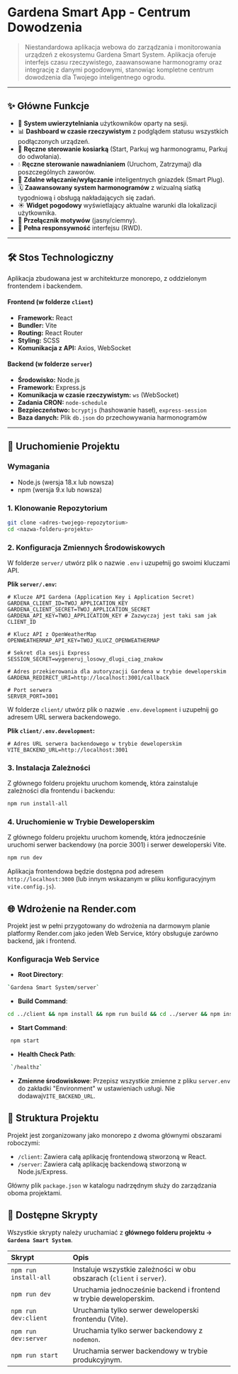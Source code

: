 # Gardena Smart App - Centrum Dowodzenia

> Niestandardowa aplikacja webowa do zarządzania i monitorowania urządzeń z ekosystemu Gardena Smart System. Aplikacja oferuje interfejs czasu rzeczywistego, zaawansowane harmonogramy oraz integrację z danymi pogodowymi, stanowiąc kompletne centrum dowodzenia dla Twojego inteligentnego ogrodu.

---

## ✨ Główne Funkcje

- 🔐 **System uwierzytelniania** użytkowników oparty na sesji.
- 📊 **Dashboard w czasie rzeczywistym** z podglądem statusu wszystkich podłączonych urządzeń.
- 🤖 **Ręczne sterowanie kosiarką** (Start, Parkuj wg harmonogramu, Parkuj do odwołania).
- 💧 **Ręczne sterowanie nawadnianiem** (Uruchom, Zatrzymaj) dla poszczególnych zaworów.
- 🔌 **Zdalne włączanie/wyłączanie** inteligentnych gniazdek (Smart Plug).
- 🗓️ **Zaawansowany system harmonogramów** z wizualną siatką tygodniową i obsługą nakładających się zadań.
- ☀️ **Widget pogodowy** wyświetlający aktualne warunki dla lokalizacji użytkownika.
- 🎨 **Przełącznik motywów** (jasny/ciemny).
- 📱 **Pełna responsywność** interfejsu (RWD).

---

## 🛠️ Stos Technologiczny

Aplikacja zbudowana jest w architekturze monorepo, z oddzielonym frontendem i backendem.

#### **Frontend (w folderze `client`)**

- **Framework:** React
- **Bundler:** Vite
- **Routing:** React Router
- **Styling:** SCSS
- **Komunikacja z API:** Axios, WebSocket

#### **Backend (w folderze `server`)**

- **Środowisko:** Node.js
- **Framework:** Express.js
- **Komunikacja w czasie rzeczywistym:** `ws` (WebSocket)
- **Zadania CRON:** `node-schedule`
- **Bezpieczeństwo:** `bcryptjs` (hashowanie haseł), `express-session`
- **Baza danych:** Plik `db.json` do przechowywania harmonogramów

---

## 🚀 Uruchomienie Projektu

### Wymagania

- Node.js (wersja 18.x lub nowsza)
- npm (wersja 9.x lub nowsza)

### 1. Klonowanie Repozytorium

```bash
git clone <adres-twojego-repozytorium>
cd <nazwa-folderu-projektu>
```

### 2. Konfiguracja Zmiennych Środowiskowych

W folderze `server/` utwórz plik o nazwie `.env` i uzupełnij go swoimi kluczami API.

**Plik `server/.env`:**

```env
# Klucze API Gardena (Application Key i Application Secret)
GARDENA_CLIENT_ID=TWOJ_APPLICATION_KEY
GARDENA_CLIENT_SECRET=TWOJ_APPLICATION_SECRET
GARDENA_API_KEY=TWOJ_APPLICATION_KEY # Zazwyczaj jest taki sam jak CLIENT_ID

# Klucz API z OpenWeatherMap
OPENWEATHERMAP_API_KEY=TWOJ_KLUCZ_OPENWEATHERMAP

# Sekret dla sesji Express
SESSION_SECRET=wygeneruj_losowy_dlugi_ciag_znakow

# Adres przekierowania dla autoryzacji Gardena w trybie deweloperskim
GARDENA_REDIRECT_URI=http://localhost:3001/callback

# Port serwera
SERVER_PORT=3001
```

W folderze `client/` utwórz plik o nazwie `.env.development` i uzupełnij go adresem URL serwera backendowego.

**Plik `client/.env.development`:**

```env
# Adres URL serwera backendowego w trybie deweloperskim
VITE_BACKEND_URL=http://localhost:3001
```

### 3. Instalacja Zależności

Z głównego folderu projektu uruchom komendę, która zainstaluje zależności dla frontendu i backendu:

```bash
npm run install-all
```

### 4. Uruchomienie w Trybie Deweloperskim

Z głównego folderu projektu uruchom komendę, która jednocześnie uruchomi serwer backendowy (na porcie 3001) i serwer deweloperski Vite.

```bash
npm run dev
```

Aplikacja frontendowa będzie dostępna pod adresem `http://localhost:3000` (lub innym wskazanym w pliku konfiguracyjnym `vite.config.js`).

## 🌐 Wdrożenie na Render.com

Projekt jest w pełni przygotowany do wdrożenia na darmowym planie platformy Render.com jako jeden Web Service, który obsługuje zarówno backend, jak i frontend.

### Konfiguracja Web Service

- **Root Directory**:

```bash
`Gardena Smart System/server`
```

- **Build Command**:

```bash
cd ../client && npm install && npm run build && cd ../server && npm install
```

- **Start Command**:

```bash
 npm start
```

- **Health Check Path**:

```bash
 `/healthz`
```

- **Zmienne środowiskowe**: Przepisz wszystkie zmienne z pliku `server.env` do zakładki "Environment" w ustawieniach usługi. Nie dodawaj`VITE_BACKEND_URL`.

## 📂 Struktura Projektu

Projekt jest zorganizowany jako monorepo z dwoma głównymi obszarami roboczymi:

- `/client`: Zawiera całą aplikację frontendową stworzoną w React.
- `/server`: Zawiera całą aplikację backendową stworzoną w Node.js/Express.

Główny plik `package.json` w katalogu nadrzędnym służy do zarządzania oboma projektami.

## 📜 Dostępne Skrypty

Wszystkie skrypty należy uruchamiać z **głównego folderu projektu -> `Gardena Smart System`**.

| Skrypt                | Opis                                                                  |
| :-------------------- | :-------------------------------------------------------------------- |
| `npm run install-all` | Instaluje wszystkie zależności w obu obszarach (`client` i `server`). |
| `npm run dev`         | Uruchamia jednocześnie backend i frontend w trybie deweloperskim.     |
| `npm run dev:client`  | Uruchamia tylko serwer deweloperski frontendu (Vite).                 |
| `npm run dev:server`  | Uruchamia tylko serwer backendowy z `nodemon`.                        |
| `npm run start`       | Uruchamia serwer backendowy w trybie produkcyjnym.                    |
